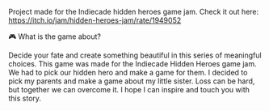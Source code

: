 Project made for the Indiecade hidden heroes game jam. Check it out here: https://itch.io/jam/hidden-heroes-jam/rate/1949052

🎮 What is the game about?

Decide your fate and create something beautiful in this series of meaningful choices.
This game was made for the Indiecade Hidden Heroes game jam. We had to pick our hidden hero and make a game for them. I decided to pick my parents and make a game about my little sister. Loss can be hard, but together we can overcome it.
I hope I can inspire and touch you with this story.
